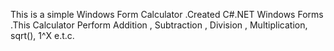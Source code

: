 This is a simple Windows Form Calculator .Created C#.NET Windows Forms .This Calculator Perform Addition ,
 Subtraction , Division , Multiplication, sqrt(), 1^X e.t.c.